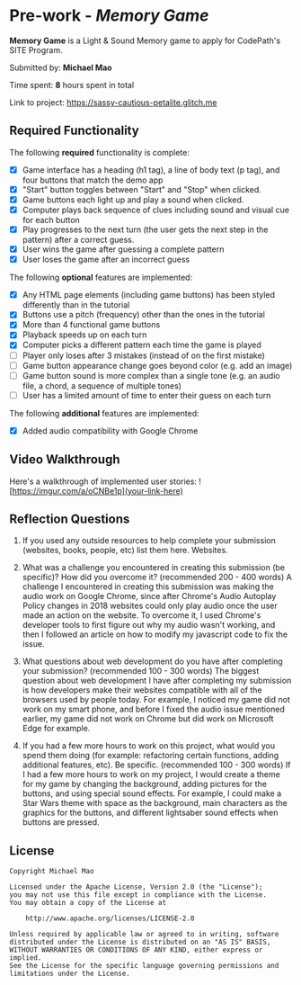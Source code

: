 # Pre-work - *Memory Game*

**Memory Game** is a Light & Sound Memory game to apply for CodePath's SITE Program. 

Submitted by: **Michael Mao**

Time spent: **8** hours spent in total

Link to project: https://sassy-cautious-petalite.glitch.me

## Required Functionality

The following **required** functionality is complete:

* [X] Game interface has a heading (h1 tag), a line of body text (p tag), and four buttons that match the demo app
* [X] "Start" button toggles between "Start" and "Stop" when clicked. 
* [X] Game buttons each light up and play a sound when clicked. 
* [X] Computer plays back sequence of clues including sound and visual cue for each button
* [X] Play progresses to the next turn (the user gets the next step in the pattern) after a correct guess. 
* [X] User wins the game after guessing a complete pattern
* [X] User loses the game after an incorrect guess

The following **optional** features are implemented:

* [X] Any HTML page elements (including game buttons) has been styled differently than in the tutorial
* [X] Buttons use a pitch (frequency) other than the ones in the tutorial
* [X] More than 4 functional game buttons
* [X] Playback speeds up on each turn
* [X] Computer picks a different pattern each time the game is played
* [ ] Player only loses after 3 mistakes (instead of on the first mistake)
* [ ] Game button appearance change goes beyond color (e.g. add an image)
* [ ] Game button sound is more complex than a single tone (e.g. an audio file, a chord, a sequence of multiple tones)
* [ ] User has a limited amount of time to enter their guess on each turn

The following **additional** features are implemented:

- [X] Added audio compatibility with Google Chrome

## Video Walkthrough

Here's a walkthrough of implemented user stories:
![https://imgur.com/a/oCNBe1p](your-link-here)


## Reflection Questions
1. If you used any outside resources to help complete your submission (websites, books, people, etc) list them here. 
Websites.

2. What was a challenge you encountered in creating this submission (be specific)? How did you overcome it? (recommended 200 - 400 words) 
A challenge I encountered in creating this submission was making the audio work on Google Chrome, since after Chrome's Audio Autoplay Policy changes in 2018 websites could only play audio once the user made an action on the website. To overcome it, I used Chrome's developer tools to first figure out why my audio wasn't working, and then I followed an article on how to modify my javascript code to fix the issue.

3. What questions about web development do you have after completing your submission? (recommended 100 - 300 words) 
The biggest question about web development I have after completing my submission is how developers make their websites compatible with all of the browsers used by people today. For example, I noticed my game did not work on my smart phone, and before I fixed the audio issue mentioned earlier, my game did not work on Chrome but did work on Microsoft Edge for example.

4. If you had a few more hours to work on this project, what would you spend them doing (for example: refactoring certain functions, adding additional features, etc). Be specific. (recommended 100 - 300 words) 
If I had a few more hours to work on my project, I would create a theme for my game by changing the background, adding pictures for the buttons, and using special sound effects. For example, I could make a Star Wars theme with space as the background, main characters as the graphics for the buttons, and different lightsaber sound effects when buttons are pressed.



## License

    Copyright Michael Mao

    Licensed under the Apache License, Version 2.0 (the "License");
    you may not use this file except in compliance with the License.
    You may obtain a copy of the License at

        http://www.apache.org/licenses/LICENSE-2.0

    Unless required by applicable law or agreed to in writing, software
    distributed under the License is distributed on an "AS IS" BASIS,
    WITHOUT WARRANTIES OR CONDITIONS OF ANY KIND, either express or implied.
    See the License for the specific language governing permissions and
    limitations under the License.